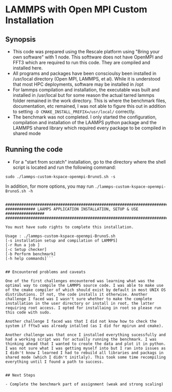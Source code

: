 # LAMMPS with Open MPI Custom Installation

## Synopsis
- This code was prepared using the Rescale platform using "Bring your own software" with 1 node. This softtware does not have OpenMPI and FFT3 which are required to run this code. They are compiled and installed here.
- All programs and packages have been conscioulsy been installed in /usr/local directory (Open MPI, LAMMPS, et al). While it is understood that most HPC deployments, software may be installed in /opt
- For lammps compilation and installation, the executable was built and installed in /usr/local but for some reason the actual tarred lammps folder remained in the work directory. This is where the benchmark files, documentation, etc remained, I was not able to figure this out in addition to setting `-D CMAKE_INSTALL_PREFIX=/usr/local/` correctly.
- The benchmark was not completed. I only started the configuration, compilation and installation of the LAAMPS python package and the LAMMPS shared library which required every package to be compiled in shared mode


## Running the code
- For a "start from scratch" installation, go to the directory where the shell script is located and run the following command:

```
sudo ./lammps-custom-kspace-openmpi-BrunoS.sh -s
```

In addition, for more options, you may run `./lammps-custom-kspace-openmpi-BrunoS.sh -h`

```[uprod_sZSip@ip-10-25-84-68 ~/work]$ ./lammps-custom-kspace-openmpi-BrunoS.sh -h

############################################################################
############# LAAMPS APPLICATION INSTALLATION, SETUP & USE #################
############################################################################

You must have sudo rights to complete this installation.

Usage : ./lammps-custom-kspace-openmpi-BrunoS.sh
[-s installation setup and compilation of LAMMPS]
[-r Run a job ]
[-c Setup checker]
[-b Perform benchmark]
[-h help commands]```


## Encountered problems and caveats

One of the first challenges encountered was learning what was the optimal way to compile the LAMMPS source code. I was able to make use of the cmake compiler of which should exist by default in most UNIX OS distributions. If not, the code installs it otherwise. Another challenge I faced was I wasn't sure whether to make the complete installation in the user directory or install in root, the latter requiring root access. I opted for installaing in root so please run this code with sudo.

Another challenge I faced was that I did not know how to check the system if fftw3 was already intalled (as I did for mpirun and cmake).

Another challenge was that once I installed everything sucessfully and had a working script was for actually running the benchmark. I was thinking ahead that I wanted to create the data and plot it in python. I was not sure what I was getting myself into but I ran into issues as I didn't know I learned I had to rebuild all libraries and packags in shared mode (which I didn't initlaly). This took some time recompiling everything until I found a path to success.


## Next Steps

- Complete the benchmark part of assignment (weak and strong scaling)
